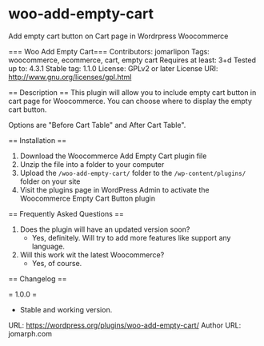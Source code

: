 # woo-add-empty-cart
Add empty cart button on Cart page in Wordrpress Woocommerce

=== Woo Add Empty Cart===
Contributors: jomarlipon
Tags: woocommerce, ecommerce, cart, empty cart
Requires at least: 3+d
Tested up to: 4.3.1
Stable tag: 1.1.0
License: GPLv2 or later
License URI: http://www.gnu.org/licenses/gpl.html

== Description ==
This plugin will allow you to include empty cart button in cart page for Woocommerce. You can choose where to display the empty cart button. 

Options are "Before Cart Table" and After Cart Table".

== Installation ==

1.  Download the Woocommerce Add Empty Cart plugin file
2.  Unzip the file into a folder to your computer
3.  Upload the `/woo-add-empty-cart/` folder to the `/wp-content/plugins/` folder on your site
4.  Visit the plugins page in WordPress Admin to activate the Woocommerce Empty Cart Button plugin

== Frequently Asked Questions ==

1. Does the plugin will have an updated version soon?
	- Yes, definitely. Will try to add more features like support any language.
2. Will this work wit the latest Woocommerce?
	- Yes, of course.


== Changelog == 

= 1.0.0 =
* Stable and working version.

URL: https://wordpress.org/plugins/woo-add-empty-cart/
Author URL: jomarph.com

